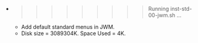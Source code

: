 * >>>>>>>>> Running inst-std-00-jwm.sh ...
  * Add default standard menus in JWM.
  * Disk size = 3089304K. Space Used = 4K.
